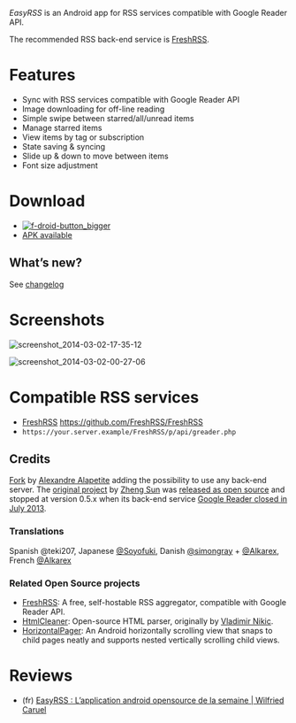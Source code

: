 *EasyRSS* is an Android app for RSS services compatible with Google Reader API.

The recommended RSS back-end service is [FreshRSS](http://freshrss.org/).

# Features
- Sync with RSS services compatible with Google Reader API
- Image downloading for off-line reading
- Simple swipe between starred/all/unread items
- Manage starred items
- View items by tag or subscription
- State saving & syncing
- Slide up & down to move between items
- Font size adjustment

# Download
* [![f-droid-button_bigger](https://cloud.githubusercontent.com/assets/1008324/7830569/e744b9ae-044e-11e5-9009-ab3285d216ab.png)](https://f-droid.org/repository/browse/?fdid=org.freshrss.easyrss)
* [APK available](../../releases/)

## What’s new?
See [changelog](./CHANGELOG.md)

# Screenshots

![screenshot_2014-03-02-17-35-12](https://f.cloud.github.com/assets/1008324/2304613/dd61e240-a22a-11e3-87f3-518f3a8aabca.png)

![screenshot_2014-03-02-00-27-06](https://f.cloud.github.com/assets/1008324/2303004/6701c156-a199-11e3-95b4-dd1db8b17d82.png)

# Compatible RSS services
* [FreshRSS](http://freshrss.org/) https://github.com/FreshRSS/FreshRSS
 * `https://your.server.example/FreshRSS/p/api/greader.php`

## Credits
[Fork](https://github.com/Alkarex/EasyRSS) by [Alexandre Alapetite](http://alexandre.alapetite.fr/) adding the possibility to use any back-end server.
The [original project](http://easyrss.pursuer.me/) by [Zheng Sun](http://pursuer.me/) was [released as open source](https://github.com/davidsun/EasyRSS)
and stopped at version 0.5.x when its back-end service [Google Reader closed in July 2013](http://www.google.com/reader/about/).

### Translations
Spanish @teki207,
Japanese [@Soyofuki](https://github.com/Soyofuki),
Danish [@simongray](https://github.com/simongray) + [@Alkarex](https://github.com/Alkarex),
French [@Alkarex](https://github.com/Alkarex)

### Related Open Source projects

* [FreshRSS](https://github.com/FreshRSS/FreshRSS): A free, self-hostable RSS aggregator, compatible with Google Reader API.
* [HtmlCleaner](https://github.com/davidsun/HtmlCleaner): Open-source HTML parser, originally by [Vladimir Nikic](http://htmlcleaner.sourceforge.net/).
* [HorizontalPager](https://github.com/davidsun/horizontalpager): An Android horizontally scrolling view that snaps to child pages neatly and supports nested vertically scrolling child views.

# Reviews
* (fr) [EasyRSS : L’application android opensource de la semaine | Wilfried Caruel](http://wilfriedcaruel.svnet.fr/2014/05/easyrss-lapplication-android-opensource-de-la-semaine/)
